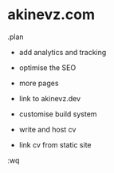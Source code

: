 # akinevz.com

.plan

- add analytics and tracking
- optimise the SEO
- more pages

- link to akinevz.dev
- customise build system
- write and host cv
- link cv from static site

:wq